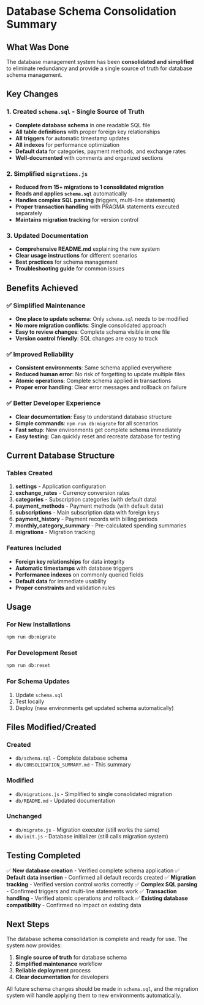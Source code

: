 # Database Schema Consolidation Summary

## What Was Done

The database management system has been **consolidated and simplified** to eliminate redundancy and provide a single source of truth for database schema management.

## Key Changes

### 1. Created `schema.sql` - Single Source of Truth
- **Complete database schema** in one readable SQL file
- **All table definitions** with proper foreign key relationships
- **All triggers** for automatic timestamp updates
- **All indexes** for performance optimization
- **Default data** for categories, payment methods, and exchange rates
- **Well-documented** with comments and organized sections

### 2. Simplified `migrations.js`
- **Reduced from 15+ migrations to 1 consolidated migration**
- **Reads and applies `schema.sql`** automatically
- **Handles complex SQL parsing** (triggers, multi-line statements)
- **Proper transaction handling** with PRAGMA statements executed separately
- **Maintains migration tracking** for version control

### 3. Updated Documentation
- **Comprehensive README.md** explaining the new system
- **Clear usage instructions** for different scenarios
- **Best practices** for schema management
- **Troubleshooting guide** for common issues

## Benefits Achieved

### ✅ Simplified Maintenance
- **One place to update schema**: Only `schema.sql` needs to be modified
- **No more migration conflicts**: Single consolidated approach
- **Easy to review changes**: Complete schema visible in one file
- **Version control friendly**: SQL changes are easy to track

### ✅ Improved Reliability
- **Consistent environments**: Same schema applied everywhere
- **Reduced human error**: No risk of forgetting to update multiple files
- **Atomic operations**: Complete schema applied in transactions
- **Proper error handling**: Clear error messages and rollback on failure

### ✅ Better Developer Experience
- **Clear documentation**: Easy to understand database structure
- **Simple commands**: `npm run db:migrate` for all scenarios
- **Fast setup**: New environments get complete schema immediately
- **Easy testing**: Can quickly reset and recreate database for testing

## Current Database Structure

### Tables Created
1. **settings** - Application configuration
2. **exchange_rates** - Currency conversion rates
3. **categories** - Subscription categories (with default data)
4. **payment_methods** - Payment methods (with default data)
5. **subscriptions** - Main subscription data with foreign keys
6. **payment_history** - Payment records with billing periods
7. **monthly_category_summary** - Pre-calculated spending summaries
8. **migrations** - Migration tracking

### Features Included
- **Foreign key relationships** for data integrity
- **Automatic timestamps** with database triggers
- **Performance indexes** on commonly queried fields
- **Default data** for immediate usability
- **Proper constraints** and validation rules

## Usage

### For New Installations
```bash
npm run db:migrate
```

### For Development Reset
```bash
npm run db:reset
```

### For Schema Updates
1. Update `schema.sql`
2. Test locally
3. Deploy (new environments get updated schema automatically)

## Files Modified/Created

### Created
- `db/schema.sql` - Complete database schema
- `db/CONSOLIDATION_SUMMARY.md` - This summary

### Modified
- `db/migrations.js` - Simplified to single consolidated migration
- `db/README.md` - Updated documentation

### Unchanged
- `db/migrate.js` - Migration executor (still works the same)
- `db/init.js` - Database initializer (still calls migration system)

## Testing Completed

✅ **New database creation** - Verified complete schema application
✅ **Default data insertion** - Confirmed all default records created
✅ **Migration tracking** - Verified version control works correctly
✅ **Complex SQL parsing** - Confirmed triggers and multi-line statements work
✅ **Transaction handling** - Verified atomic operations and rollback
✅ **Existing database compatibility** - Confirmed no impact on existing data

## Next Steps

The database schema consolidation is complete and ready for use. The system now provides:

1. **Single source of truth** for database schema
2. **Simplified maintenance** workflow
3. **Reliable deployment** process
4. **Clear documentation** for developers

All future schema changes should be made in `schema.sql`, and the migration system will handle applying them to new environments automatically.
